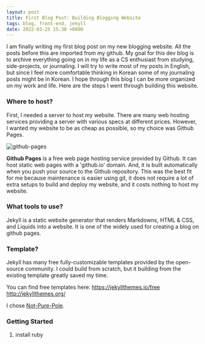 ```yaml
---
layout: post
title: First Blog Post: Building Blogging Website
tags: blog, front-end, jekyll
date: 2022-03-25 15:30 +0800
---
```


I am finally writing my first blog post on my new blogging website. All the posts before this are imported from my github. My goal for this dev blog is to archive everything going on in my life as a CS enthusiast from studying, side-projects, or journaling. I will try to write most of my posts in English, but since I feel more comfortable thinking in Korean some of my journaling posts might be in Korean. I hope through this blog I can be more organized on my work and life. 
Here are the steps I went through building this website.

### Where to host?
First, I needed a server to host my website. There are many web hosting services providing a server with various specs at different prices. However, I wanted my website to be as cheap as possible, so my choice was Github Pages. 

![github-pages](https://res.cloudinary.com/practicaldev/image/fetch/s--FDDyc3MP--/c_imagga_scale,f_auto,fl_progressive,h_420,q_auto,w_1000/https://dev-to-uploads.s3.amazonaws.com/i/3uy5od7tw2jf4fh7ldlv.jpeg)

**Github Pages** is a free web page hosting service provided by Github. It can host static web pages with a 'github.io' domain. And, it is built automatically when you push your source to the Github repository. This was the best fit for me because maintenance is easier using git, it does not require a lot of extra setups to build and deploy my website, and it costs nothing to host my website.

### What tools to use?
Jekyll is a static website generator that renders Markdowns, HTML & CSS, and Liquids into a website. It is one of the widely used for creating a blog on github pages.

### Template?
Jekyll has many free fully-customizable templates provided by the open-source community. I could build from scratch, but it building from the existing template greatly saved my time.

You can find free templates here:
https://jekyllthemes.io/free
http://jekyllthemes.org/

I chose [Not-Pure-Pole](https://github.com/vszhub/not-pure-poole). 

### Getting Started
1. install ruby
